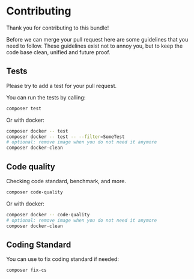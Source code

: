 Contributing
============

Thank you for contributing to this bundle!

Before we can merge your pull request here are some guidelines that you need to follow.
These guidelines exist not to annoy you, but to keep the code base clean,
unified and future proof.

Tests
--------------

Please try to add a test for your pull request.

You can run the tests by calling:

```bash
composer test
```

Or with docker:

```bash
composer docker -- test
composer docker -- test -- --filter=SomeTest
# optional: remove image when you do not need it anymore
composer docker-clean
```

Code quality
---------------------------

Checking code standard, benchmark, and more.

```bash
composer code-quality
```

Or with docker:

```bash
composer docker -- code-quality
# optional: remove image when you do not need it anymore
composer docker-clean
```

Coding Standard
----------------

You can use to fix coding standard if needed:

```bash
composer fix-cs
```
